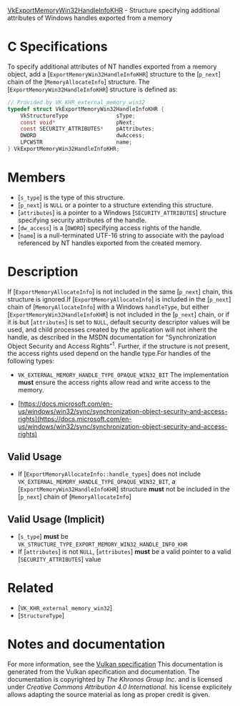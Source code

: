 [VkExportMemoryWin32HandleInfoKHR](https://www.khronos.org/registry/vulkan/specs/1.3-extensions/man/html/VkExportMemoryWin32HandleInfoKHR.html) - Structure specifying additional attributes of Windows handles exported from a memory

# C Specifications
To specify additional attributes of NT handles exported from a memory
object, add a [`ExportMemoryWin32HandleInfoKHR`] structure to the
[`p_next`] chain of the [`MemoryAllocateInfo`] structure.
The [`ExportMemoryWin32HandleInfoKHR`] structure is defined as:
```c
// Provided by VK_KHR_external_memory_win32
typedef struct VkExportMemoryWin32HandleInfoKHR {
    VkStructureType               sType;
    const void*                   pNext;
    const SECURITY_ATTRIBUTES*    pAttributes;
    DWORD                         dwAccess;
    LPCWSTR                       name;
} VkExportMemoryWin32HandleInfoKHR;
```

# Members
- [`s_type`] is the type of this structure.
- [`p_next`] is `NULL` or a pointer to a structure extending this structure.
- [`attributes`] is a pointer to a Windows [`SECURITY_ATTRIBUTES`] structure specifying security attributes of the handle.
- [`dw_access`] is a [`DWORD`] specifying access rights of the handle.
- [`name`] is a null-terminated UTF-16 string to associate with the payload referenced by NT handles exported from the created memory.

# Description
If [`ExportMemoryAllocateInfo`] is not included in the same [`p_next`]
chain, this structure is ignored.If [`ExportMemoryAllocateInfo`] is included in the [`p_next`] chain of
[`MemoryAllocateInfo`] with a Windows `handleType`, but either
[`ExportMemoryWin32HandleInfoKHR`] is not included in the [`p_next`]
chain, or if it is but [`attributes`] is set to `NULL`, default security
descriptor values will be used, and child processes created by the
application will not inherit the handle, as described in the MSDN
documentation for “Synchronization Object Security and Access Rights”<sup>1</sup>.
Further, if the structure is not present, the access rights used depend on
the handle type.For handles of the following types:
- `VK_EXTERNAL_MEMORY_HANDLE_TYPE_OPAQUE_WIN32_BIT`
The implementation  **must**  ensure the access rights allow read and write
access to the memory.
* [https://docs.microsoft.com/en-us/windows/win32/sync/synchronization-object-security-and-access-rights](https://docs.microsoft.com/en-us/windows/win32/sync/synchronization-object-security-and-access-rights)

## Valid Usage
-    If [`ExportMemoryAllocateInfo::handle_types`] does not include `VK_EXTERNAL_MEMORY_HANDLE_TYPE_OPAQUE_WIN32_BIT`, a [`ExportMemoryWin32HandleInfoKHR`] structure  **must**  not be included in the [`p_next`] chain of [`MemoryAllocateInfo`]

## Valid Usage (Implicit)
-  [`s_type`] **must**  be `VK_STRUCTURE_TYPE_EXPORT_MEMORY_WIN32_HANDLE_INFO_KHR`
-    If [`attributes`] is not `NULL`, [`attributes`] **must**  be a valid pointer to a valid [`SECURITY_ATTRIBUTES`] value

# Related
- [`VK_KHR_external_memory_win32`]
- [`StructureType`]

# Notes and documentation
For more information, see the [Vulkan specification](https://www.khronos.org/registry/vulkan/specs/1.3-extensions/html/vkspec.html)
This documentation is generated from the Vulkan specification and documentation.
The documentation is copyrighted by *The Khronos Group Inc.* and is licensed under *Creative Commons Attribution 4.0 International*.
his license explicitely allows adapting the source material as long as proper credit is given.
        